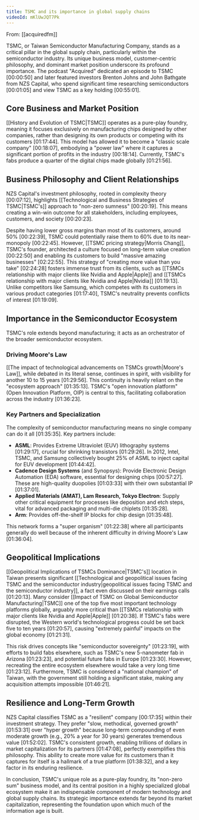 ```yaml
---
title: TSMC and its importance in global supply chains
videoId: mKlUwJQT7Pk
---
```


From: [[acquiredfm]] <br/> 

TSMC, or Taiwan Semiconductor Manufacturing Company, stands as a critical pillar in the global supply chain, particularly within the semiconductor industry. Its unique business model, customer-centric philosophy, and dominant market position underscore its profound importance. The podcast "Acquired" dedicated an episode to TSMC <a class="yt-timestamp" data-t="00:00:50">[00:00:50]</a> and later featured investors Brenton Johns and John Bathgate from NZS Capital, who spend significant time researching semiconductors <a class="yt-timestamp" data-t="00:01:05">[00:01:05]</a> and view TSMC as a key holding <a class="yt-timestamp" data-t="00:55:01">[00:55:01]</a>.

## Core Business and Market Position

[[History and Evolution of TSMC|TSMC]] operates as a pure-play foundry, meaning it focuses exclusively on manufacturing chips designed by other companies, rather than designing its own products or competing with its customers <a class="yt-timestamp" data-t="01:17:44">[01:17:44]</a>. This model has allowed it to become a "classic scale company" <a class="yt-timestamp" data-t="00:18:07">[00:18:07]</a>, embodying a "power law" where it captures a significant portion of profits in the industry <a class="yt-timestamp" data-t="00:18:14">[00:18:14]</a>. Currently, TSMC's fabs produce a quarter of the digital chips made globally <a class="yt-timestamp" data-t="01:21:56">[01:21:56]</a>.

## Business Philosophy and Client Relationships

NZS Capital's investment philosophy, rooted in complexity theory <a class="yt-timestamp" data-t="00:07:12">[00:07:12]</a>, highlights [[Technological and Business Strategies of TSMC|TSMC's]] approach to "non-zero sumness" <a class="yt-timestamp" data-t="00:20:19">[00:20:19]</a>. This means creating a win-win outcome for all stakeholders, including employees, customers, and society <a class="yt-timestamp" data-t="00:20:23">[00:20:23]</a>.

Despite having lower gross margins than most of its customers, around 50% <a class="yt-timestamp" data-t="00:22:39">[00:22:39]</a>, TSMC could potentially raise them to 60% due to its near-monopoly <a class="yt-timestamp" data-t="00:22:45">[00:22:45]</a>. However, [[TSMC pricing strategy|Morris Chang]], TSMC's founder, architected a culture focused on long-term value creation <a class="yt-timestamp" data-t="00:22:50">[00:22:50]</a> and enabling its customers to build "massive amazing businesses" <a class="yt-timestamp" data-t="02:22:55">[02:22:55]</a>. This strategy of "creating more value than you take" <a class="yt-timestamp" data-t="02:24:28">[02:24:28]</a> fosters immense trust from its clients, such as [[TSMCs relationship with major clients like Nvidia and Apple|Apple]] and [[TSMCs relationship with major clients like Nvidia and Apple|Nvidia]] <a class="yt-timestamp" data-t="01:19:13">[01:19:13]</a>. Unlike competitors like Samsung, which competes with its customers in various product categories <a class="yt-timestamp" data-t="01:17:40">[01:17:40]</a>, TSMC's neutrality prevents conflicts of interest <a class="yt-timestamp" data-t="01:19:09">[01:19:09]</a>.

## Importance in the Semiconductor Ecosystem

TSMC's role extends beyond manufacturing; it acts as an orchestrator of the broader semiconductor ecosystem.

### Driving Moore's Law
[[The impact of technological advancements on TSMCs growth|Moore's Law]], while debated in its literal sense, continues in spirit, with visibility for another 10 to 15 years <a class="yt-timestamp" data-t="01:29:56">[01:29:56]</a>. This continuity is heavily reliant on the "ecosystem approach" <a class="yt-timestamp" data-t="01:35:13">[01:35:13]</a>. TSMC's "open innovation platform" (Open Innovation Platform, OIP) is central to this, facilitating collaboration across the industry <a class="yt-timestamp" data-t="01:36:23">[01:36:23]</a>.

### Key Partners and Specialization
The complexity of semiconductor manufacturing means no single company can do it all <a class="yt-timestamp" data-t="01:35:35">[01:35:35]</a>. Key partners include:
*   **ASML**: Provides Extreme Ultraviolet (EUV) lithography systems <a class="yt-timestamp" data-t="01:29:17">[01:29:17]</a>, crucial for shrinking transistors <a class="yt-timestamp" data-t="01:29:26">[01:29:26]</a>. In 2012, Intel, TSMC, and Samsung collectively bought 25% of ASML to inject capital for EUV development <a class="yt-timestamp" data-t="01:44:42">[01:44:42]</a>.
*   **Cadence Design Systems** (and Synopsys): Provide Electronic Design Automation (EDA) software, essential for designing chips <a class="yt-timestamp" data-t="00:57:27">[00:57:27]</a>. These are high-quality duopolies <a class="yt-timestamp" data-t="01:03:33">[01:03:33]</a> with their own substantial IP <a class="yt-timestamp" data-t="01:37:01">[01:37:01]</a>.
*   **Applied Materials (AMAT), Lam Research, Tokyo Electron**: Supply other critical equipment for processes like deposition and etch steps, vital for advanced packaging and multi-die chiplets <a class="yt-timestamp" data-t="01:35:28">[01:35:28]</a>.
*   **Arm**: Provides off-the-shelf IP blocks for chip design <a class="yt-timestamp" data-t="01:35:48">[01:35:48]</a>.

This network forms a "super organism" <a class="yt-timestamp" data-t="01:22:38">[01:22:38]</a> where all participants generally do well because of the inherent difficulty in driving Moore's Law <a class="yt-timestamp" data-t="01:36:04">[01:36:04]</a>.

## Geopolitical Implications

[[Geopolitical Implications of TSMCs Dominance|TSMC's]] location in Taiwan presents significant [[Technological and geopolitical issues facing TSMC and the semiconductor industry|geopolitical issues facing TSMC and the semiconductor industry]], a fact even discussed on their earnings calls <a class="yt-timestamp" data-t="01:20:13">[01:20:13]</a>. Many consider [[Impact of TSMC on Global Semiconductor Manufacturing|TSMC]] one of the top five most important technology platforms globally, arguably more critical than [[TSMCs relationship with major clients like Nvidia and Apple|Apple]] <a class="yt-timestamp" data-t="01:20:38">[01:20:38]</a>. If TSMC's fabs were disrupted, the Western world's technological progress could be set back five to ten years <a class="yt-timestamp" data-t="01:20:57">[01:20:57]</a>, causing "extremely painful" impacts on the global economy <a class="yt-timestamp" data-t="01:21:31">[01:21:31]</a>.

This risk drives concepts like "semiconductor sovereignty" <a class="yt-timestamp" data-t="01:23:19">[01:23:19]</a>, with efforts to build fabs elsewhere, such as TSMC's new 5-nanometer fab in Arizona <a class="yt-timestamp" data-t="01:23:23">[01:23:23]</a>, and potential future fabs in Europe <a class="yt-timestamp" data-t="01:23:30">[01:23:30]</a>. However, recreating the entire ecosystem elsewhere would take a very long time <a class="yt-timestamp" data-t="01:23:12">[01:23:12]</a>. Furthermore, TSMC is considered a "national champion" of Taiwan, with the government still holding a significant stake, making any acquisition attempts impossible <a class="yt-timestamp" data-t="01:46:21">[01:46:21]</a>.

## Resilience and Long-Term Growth

NZS Capital classifies TSMC as a "resilient" company <a class="yt-timestamp" data-t="00:17:35">[00:17:35]</a> within their investment strategy. They prefer "slow, methodical, governed growth" <a class="yt-timestamp" data-t="01:53:31">[01:53:31]</a> over "hyper growth" because long-term compounding of even moderate growth (e.g., 20% a year for 30 years) generates tremendous value <a class="yt-timestamp" data-t="01:52:02">[01:52:02]</a>. TSMC's consistent growth, enabling trillions of dollars in market capitalization for its partners <a class="yt-timestamp" data-t="01:47:08">[01:47:08]</a>, perfectly exemplifies this philosophy. This ability to create more value for its customers than it captures for itself is a hallmark of a true platform <a class="yt-timestamp" data-t="01:38:32">[01:38:32]</a>, and a key factor in its enduring resilience.

In conclusion, TSMC's unique role as a pure-play foundry, its "non-zero sum" business model, and its central position in a highly specialized global ecosystem make it an indispensable component of modern technology and global supply chains. Its strategic importance extends far beyond its market capitalization, representing the foundation upon which much of the information age is built.